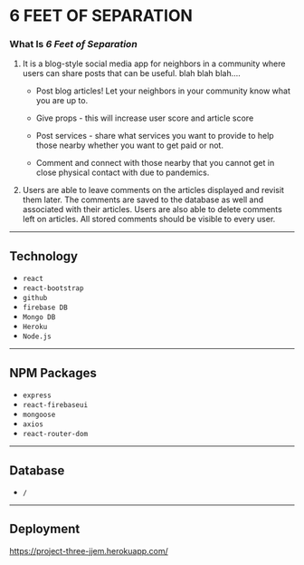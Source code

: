 # 6 FEET OF SEPARATION


### What Is *6 Feet of Separation*
  1. It is a blog-style social media app for neighbors in a community where users can share posts that can be useful. blah blah blah....

     * Post blog articles! Let your neighbors in your community know what you are up to.

     * Give props - this will increase user score and article score

     * Post services - share what services you want to provide to help those nearby whether you want to get paid or not.

     * Comment and connect with those nearby that you cannot get in close physical contact with due to pandemics.

  2. Users are able to leave comments on the articles displayed and revisit them later. The comments are saved to the database as well and associated with their articles. Users are also able to delete comments left on articles. All stored comments should be visible to every user.

---
 ## Technology
 
 * `react`
 * `react-bootstrap`
 * `github`
 * `firebase DB`
 * `Mongo DB`
 * `Heroku`
 * `Node.js`

---

 ## NPM Packages
 
 * `express`
 * `react-firebaseui`
 * `mongoose`
 * `axios`
 * `react-router-dom`

---
  ## Database
  
  * `/`

---

 ## Deployment
 https://project-three-jjem.herokuapp.com/
 